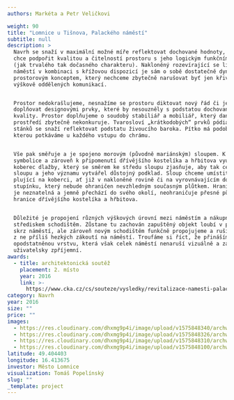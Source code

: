 ```yaml
---
authors: Markéta a Petr Veličkovi

weight: 90
title: "Lomnice u Tišnova, Palackého náměstí"
subtitle: null
description: >
  Navrh se snaží v maximální možné míře reflektovat dochované hodnoty, které
  chce podpořit kvalitou a čitelností prostoru s jeho logickým funkčním využitím
  (jak trvalého tak dočasného charakteru). Nakloněný rozevírající se lichoběžník
  náměstí v kombinaci s křížovou dispozicí je sám o sobě dostatečně dynamickým a
  prostorovým konceptem, který nechceme zbytečně narušovat byť jen křivkami
  výškově oddělených komunikací. 


  Prostor nedokrašlujeme, nesnažíme se prostoru diktovat nový řád či jej
  doplňovat designovými prvky, které by nesouzněly s podstatou dochované barokní
  kvality. Prostor doplňujeme o soudobý stabiliář a mobiliář, který danému
  prostředí zbytečně nekonkuruje. Tvarosloví „krátkodobých“ prvků pódia, či
  stánků se snaží reflektovat podstatu živoucího baroka. Pítko má podobu misky,
  kterou potkáváme u každého vstupu do chrámu.


  Vše pak směřuje a je spojeno morovým (původně mariánským) sloupem. K této
  symbolice a zároveň k připomenutí dřívějšího kostelíka a hřbitova využíváme
  koberec dlažby, který se směrem ke středu sloupu zjasňuje, aby tak celému
  sloupu a jeho významu vytvářel důstojný podklad. Sloup chceme umístit jako
  plující na koberci, ať již v nakloněné rovině či na vyrovnávajícím dodlážděném
  stupínku, který nebude ohraničen nevzhledným současným plůtkem. Hranice „záře“
  je neznatelná a jemně přechází do svého okolí, neohraničuje přesné půdorysné
  hranice dřívějšího kostelíka a hřbitova. 


  Důležité je propojení různých výškových úrovní mezi náměstím a nákupním
  střediskem schodištěm. Zůstane tu zachován zapuštěný objekt loubí v pohledech
  skrz náměstí, ale zároveň novým schodištěm funkčně propojujeme a rušíme jedno
  z ne příliš hezkých zákoutí na náměstí. Troufáme si říct, že přinášíme novou
  opodstatněnou vrstvu, která však celek náměstí nenaruší vizuálně a zároveň jej
  uživatelsky zpříjemní.
awards:
  - title: architektonická soutěž
    placement: 2. místo
    year: 2016
    link: >-
      https://www.cka.cz/cs/souteze/vysledky/revitalizace-namesti-palackeho-v-lomnici
category: Navrh
year: 2016
size: ""
price: ""
images:
  - https://res.cloudinary.com/dhxmg9p4i/image/upload/v1575848340/archweb/3_3no%C4%8Dn%C3%AD_final_vynv9y.jpg
  - https://res.cloudinary.com/dhxmg9p4i/image/upload/v1575848326/archweb/1_4_final_fgdjmg.jpg
  - https://res.cloudinary.com/dhxmg9p4i/image/upload/v1575848310/archweb/2_3_vetsi_final_oyrl8w.jpg
  - https://res.cloudinary.com/dhxmg9p4i/image/upload/v1575848100/archweb/lomnice_iom7jv.jpg
latitude: 49.404403
longitude: 16.413675
investor: Město Lomnice
visualization: Tomáš Popelínský
slug: ""
_template: project
---
```

